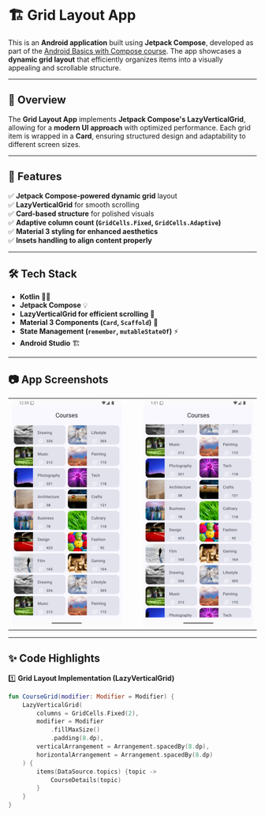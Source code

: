 # 🏗️ Grid Layout App

This is an **Android application** built using **Jetpack Compose**, developed as part of the [Android Basics with Compose course](https://developer.android.com/courses/pathways/android-basics-compose-unit-3-pathway-2). The app showcases a **dynamic grid layout** that efficiently organizes items into a visually appealing and scrollable structure.

---

## 📜 Overview
The **Grid Layout App** implements **Jetpack Compose's LazyVerticalGrid**, allowing for a **modern UI approach** with optimized performance. Each grid item is wrapped in a **Card**, ensuring structured design and adaptability to different screen sizes.

---

## 🚀 Features
✅ **Jetpack Compose-powered dynamic grid** layout  
✅ **LazyVerticalGrid** for smooth scrolling  
✅ **Card-based structure** for polished visuals  
✅ **Adaptive column count (`GridCells.Fixed`, `GridCells.Adaptive`)**  
✅ **Material 3 styling for enhanced aesthetics**  
✅ **Insets handling to align content properly**

---

## 🛠️ Tech Stack
- **Kotlin** 🧑‍💻
- **Jetpack Compose** 💡
- **LazyVerticalGrid for efficient scrolling** 📜
- **Material 3 Components (`Card`, `Scaffold`)** 🎨
- **State Management (`remember`, `mutableStateOf`)** ⚡
- **Android Studio** 🏗️

---

## 📷 App Screenshots

<table>
  <tr>
    <td><img src=".README_images/courses screen.png" alt="Grid Layout Screen 1" width="300"></td>
    <td>&nbsp;&nbsp;&nbsp;&nbsp;</td>
    <td><img src=".README_images/courses screen scrolll.png" alt="Grid Layout Screen 2" width="300"></td>
  </tr>
</table>

---

## ✨ Code Highlights
1️⃣ **Grid Layout Implementation (LazyVerticalGrid)**
```kotlin
fun CourseGrid(modifier: Modifier = Modifier) {
    LazyVerticalGrid(
        columns = GridCells.Fixed(2),
        modifier = Modifier
            .fillMaxSize()
            .padding(8.dp),
        verticalArrangement = Arrangement.spacedBy(8.dp),
        horizontalArrangement = Arrangement.spacedBy(8.dp)
    ) {
        items(DataSource.topics) {topic ->
            CourseDetails(topic)
        }
    }
}           

